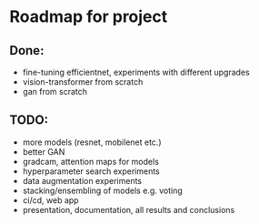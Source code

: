 # Roadmap for project

## Done:

* fine-tuning efficientnet, experiments with different upgrades
* vision-transformer from scratch
* gan from scratch

## TODO:
* more models (resnet, mobilenet etc.)
* better GAN
* gradcam, attention maps for models
* hyperparameter search experiments
* data augmentation experiments
* stacking/ensembling of models e.g. voting
* ci/cd, web app
* presentation, documentation, all results and conclusions